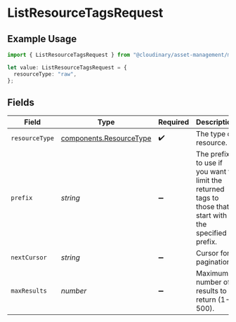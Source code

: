 # ListResourceTagsRequest

## Example Usage

```typescript
import { ListResourceTagsRequest } from "@cloudinary/asset-management/models/operations";

let value: ListResourceTagsRequest = {
  resourceType: "raw",
};
```

## Fields

| Field                                                                                                   | Type                                                                                                    | Required                                                                                                | Description                                                                                             |
| ------------------------------------------------------------------------------------------------------- | ------------------------------------------------------------------------------------------------------- | ------------------------------------------------------------------------------------------------------- | ------------------------------------------------------------------------------------------------------- |
| `resourceType`                                                                                          | [components.ResourceType](../../models/components/resourcetype.md)                                      | :heavy_check_mark:                                                                                      | The type of resource.                                                                                   |
| `prefix`                                                                                                | *string*                                                                                                | :heavy_minus_sign:                                                                                      | The prefix to use if you want to limit the returned tags to those that start with the specified prefix. |
| `nextCursor`                                                                                            | *string*                                                                                                | :heavy_minus_sign:                                                                                      | Cursor for pagination.                                                                                  |
| `maxResults`                                                                                            | *number*                                                                                                | :heavy_minus_sign:                                                                                      | Maximum number of results to return (1-500).                                                            |